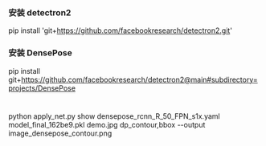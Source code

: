 ### 安装 detectron2
pip install 'git+https://github.com/facebookresearch/detectron2.git'

### 安装 DensePose
pip install git+https://github.com/facebookresearch/detectron2@main#subdirectory=projects/DensePose


#
python apply_net.py show densepose_rcnn_R_50_FPN_s1x.yaml model_final_162be9.pkl demo.jpg dp_contour,bbox --output image_densepose_contour.png

